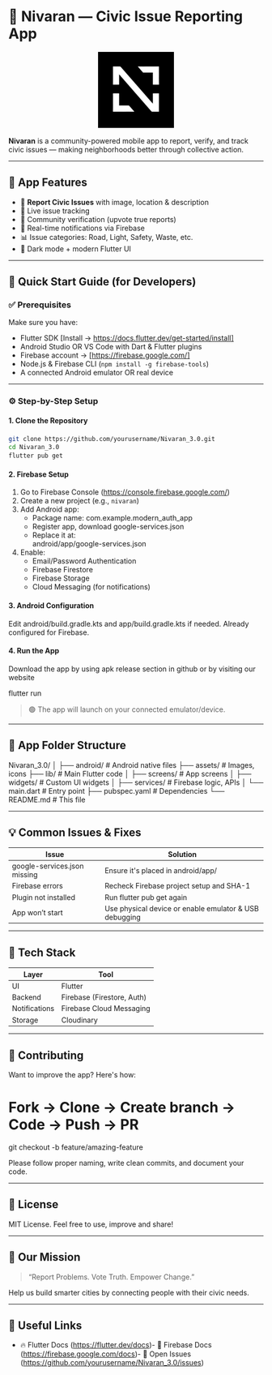 # 🚨 Nivaran  — Civic Issue Reporting App

<div align="center">
  <img src="assets/icon/app_logo.png" alt="Nivaran Logo" width="150" />
</div>

**Nivaran** is a community-powered mobile app to report, verify, and track civic issues — making neighborhoods better through collective action.

---

## 📱 App Features

- 📸 **Report Civic Issues** with image, location & description
- 📍 Live issue tracking
- 🧠 Community verification (upvote true reports)
- 🔔 Real-time notifications via Firebase
- 📊 Issue categories: Road, Light, Safety, Waste, etc.
- 🌙 Dark mode + modern Flutter UI

---

## 🚀 Quick Start Guide (for Developers)

### ✅ Prerequisites

Make sure you have:

- Flutter SDK [Install → https://docs.flutter.dev/get-started/install]
- Android Studio OR VS Code with Dart & Flutter plugins
- Firebase account → [https://firebase.google.com/]
- Node.js & Firebase CLI (`npm install -g firebase-tools`)
- A connected Android emulator OR real device

---

### ⚙️ Step-by-Step Setup

#### 1. Clone the Repository

```bash
git clone https://github.com/yourusername/Nivaran_3.0.git
cd Nivaran_3.0
flutter pub get
```

#### 2. Firebase Setup

1. Go to Firebase Console (https://console.firebase.google.com/)
2. Create a new project (e.g., `nivaran`)
3. Add Android app:
   - Package name: com.example.modern_auth_app
   - Register app, download google-services.json
   - Replace it at:  
     android/app/google-services.json
4. Enable:
   - Email/Password Authentication
   - Firebase Firestore
   - Firebase Storage
   - Cloud Messaging (for notifications)

#### 3. Android Configuration

Edit android/build.gradle.kts and app/build.gradle.kts if needed. Already configured for Firebase.

#### 4. Run the App
Download the app by using apk release section in github or by visiting our website 

flutter run

> 🟢 The app will launch on your connected emulator/device.

---

## 🧠 App Folder Structure

Nivaran_3.0/
│
├── android/               # Android native files
├── assets/                # Images, icons
├── lib/                   # Main Flutter code
│   ├── screens/           # App screens
│   ├── widgets/           # Custom UI widgets
│   ├── services/          # Firebase logic, APIs
│   └── main.dart          # Entry point
├── pubspec.yaml           # Dependencies
└── README.md              # This file

---

## 💡 Common Issues & Fixes

| Issue | Solution |
|-------|----------|
| google-services.json missing | Ensure it's placed in android/app/ |
| Firebase errors | Recheck Firebase project setup and SHA-1 |
| Plugin not installed | Run flutter pub get again |
| App won’t start | Use physical device or enable emulator & USB debugging |


---

## 🔧 Tech Stack

| Layer        | Tool            |
|--------------|-----------------|
| UI           | Flutter         |
| Backend      | Firebase (Firestore, Auth) |
| Notifications| Firebase Cloud Messaging |
| Storage      | Cloudinary |

---

## 🤝 Contributing

Want to improve the app? Here's how:

# Fork → Clone → Create branch → Code → Push → PR
git checkout -b feature/amazing-feature

Please follow proper naming, write clean commits, and document your code.

---

## 📄 License

MIT License. Feel free to use, improve and share!

---

## 🙌 Our Mission

> “Report Problems. Vote Truth. Empower Change.”

Help us build smarter cities by connecting people with their civic needs.

---

## 🔗 Useful Links

- 🔥 Flutter Docs
 (https://flutter.dev/docs)- 🎯 Firebase Docs
 (https://firebase.google.com/docs)- 🐞 Open Issues (https://github.com/yourusername/Nivaran_3.0/issues)
